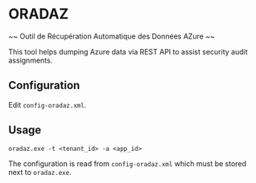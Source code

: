 # ORADAZ

~~ Outil de Récupération Automatique des Données AZure ~~

This tool helps dumping Azure data via REST API to assist security audit assignments.

## Configuration

Edit `config-oradaz.xml`.

## Usage

`oradaz.exe -t <tenant_id> -a <app_id>`

The configuration is read from `config-oradaz.xml` which must be stored next to `oradaz.exe`.

